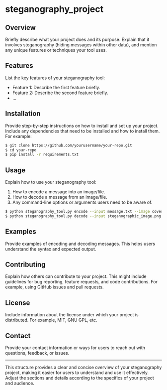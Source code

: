# steganography_project


## Overview
Briefly describe what your project does and its purpose. Explain that it involves steganography (hiding messages within other data), and mention any unique features or techniques your tool uses.

## Features
List the key features of your steganography tool:
- Feature 1: Describe the first feature briefly.
- Feature 2: Describe the second feature briefly.
- ...

## Installation
Provide step-by-step instructions on how to install and set up your project. Include any dependencies that need to be installed and how to install them. For example:
```bash
$ git clone https://github.com/yourusername/your-repo.git
$ cd your-repo
$ pip install -r requirements.txt
```

## Usage
Explain how to use your steganography tool:
1. How to encode a message into an image/file.
2. How to decode a message from an image/file.
3. Any command-line options or arguments users need to be aware of.

```bash
$ python steganography_tool.py encode --input message.txt --image cover_image.png --output steganographic_image.png
$ python steganography_tool.py decode --input steganographic_image.png --output decoded_message.txt
```

## Examples
Provide examples of encoding and decoding messages. This helps users understand the syntax and expected output.

## Contributing
Explain how others can contribute to your project. This might include guidelines for bug reporting, feature requests, and code contributions. For example, using GitHub issues and pull requests.

## License
Include information about the license under which your project is distributed. For example, MIT, GNU GPL, etc.

## Contact
Provide your contact information or ways for users to reach out with questions, feedback, or issues.

---

This structure provides a clear and concise overview of your steganography project, making it easier for users to understand and use it effectively. Adjust the sections and details according to the specifics of your project and audience.
